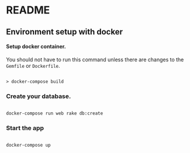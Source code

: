 # README

## Environment setup with docker


#### Setup docker container.  

You should not have to run this command unless
there are changes to the `Gemfile` or  `Dockerfile`.

```

> docker-compose build

```

### Create your database.  

```

docker-compose run web rake db:create

```

### Start the app

```

docker-compose up

```

